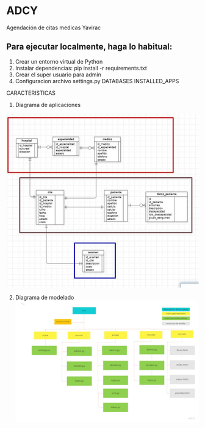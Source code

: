 # ADCY
Agendación de citas medicas Yavirac

## Para ejecutar localmente, haga lo habitual:
1. Crear un entorno virtual de Python
2. Instalar dependencias:
  pip install -r requirements.txt
3. Crear el super usuario para admin
4. Configuracion archivo settings.py
DATABASES
INSTALLED_APPS

CARACTERISTICAS

1. Diagrama de aplicaciones

![alt text](https://github.com/Roger963/ADCY/blob/a7dbef9e5bc401d79ec412d04d80bccab4811a6f/media/modelo%20de%20aplicaciones.jpeg)

2. Diagrama de modelado
 ![alt text](https://github.com/Roger963/ADCY/blob/d3e3dbd5f6ddcc1672d9536df0621f0886523eac/media/diagrama%20de%20modelado.jpg)

